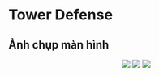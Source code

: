 # Tower Defense
## Ảnh chụp màn hình
<p align="center">
  <img src="https://scontent.fhan2-4.fna.fbcdn.net/v/t1.15752-9/78356052_2375975732732883_6448848186118242304_n.png?_nc_cat=105&_nc_ohc=cthEW2uoOlsAQk-wqn3_pKWuEYw8N5wW9-9nu2dii86zv_aL-HUWaAdNQ&_nc_ht=scontent.fhan2-4.fna&oh=919090aa86bcc9fb9049371acdc33b4c&oe=5E7B1BD8"/>
  <img src="https://scontent.fhan2-1.fna.fbcdn.net/v/t1.15752-9/79247285_610144959525165_4318199478478700544_n.png?_nc_cat=101&_nc_ohc=P-SB_uGoJP4AQnpK63ldaXLNSfIAx0lpsRTH5_H_gUSM_SOxZcsdVeDPA&_nc_ht=scontent.fhan2-1.fna&oh=56189359788fafa4a44821ebdea1ba89&oe=5E41915B"/>
  <img src="https://scontent.fhan2-2.fna.fbcdn.net/v/t1.15752-9/78164282_591295541606634_2338551839462522880_n.png?_nc_cat=111&_nc_ohc=85hWMS9Qmq8AQn_s8s8LCPfiHJ4gU_1ca1-FAiM4K9OP1UbnlVQ7nWX2w&_nc_ht=scontent.fhan2-2.fna&oh=0638f5e2a4cf1b42e34c89f570c6105a&oe=5E3FEE05"/>
</p>

